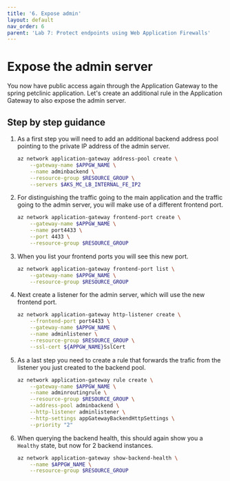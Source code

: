 ```yaml
---
title: '6. Expose admin'
layout: default
nav_order: 6
parent: 'Lab 7: Protect endpoints using Web Application Firewalls'
---
```


# Expose the admin server

You now have public access again through the Application Gateway to the spring petclinic application. Let's create an additional rule in the Application Gateway to also expose the admin server.

## Step by step guidance

1. As a first step you will need to add an additional backend address pool pointing to the private IP address of the admin server.

   ```bash
   az network application-gateway address-pool create \
       --gateway-name $APPGW_NAME \
       --name adminbackend \
       --resource-group $RESOURCE_GROUP \
       --servers $AKS_MC_LB_INTERNAL_FE_IP2
   ```

1. For distinguishing the traffic going to the main application and the traffic going to the admin server, you will make use of a different frontend port.

   ```bash
   az network application-gateway frontend-port create \
       --gateway-name $APPGW_NAME \
       --name port4433 \
       --port 4433 \
       --resource-group $RESOURCE_GROUP 
   ```

1. When you list your frontend ports you will see this new port.

   ```bash
   az network application-gateway frontend-port list \
       --gateway-name $APPGW_NAME \
       --resource-group $RESOURCE_GROUP 
   ```

1. Next create a listener for the admin server, which will use the new frontend port.

   ```bash
   az network application-gateway http-listener create \
       --frontend-port port4433 \
       --gateway-name $APPGW_NAME \
       --name adminlistener \
       --resource-group $RESOURCE_GROUP \
       --ssl-cert ${APPGW_NAME}SslCert
   ```

1. As a last step you need to create a rule that forwards the trafic from the listener you just created to the backend pool.

   ```bash
   az network application-gateway rule create \
       --gateway-name $APPGW_NAME \
       --name adminroutingrule \
       --resource-group $RESOURCE_GROUP \
       --address-pool adminbackend \
       --http-listener adminlistener \
       --http-settings appGatewayBackendHttpSettings \
       --priority "2"
   ```

1. When querying the backend health, this should again show you a `Healthy` state, but now for 2 backend instances.
   
   ```bash
   az network application-gateway show-backend-health \
       --name $APPGW_NAME \
       --resource-group $RESOURCE_GROUP
   ```
